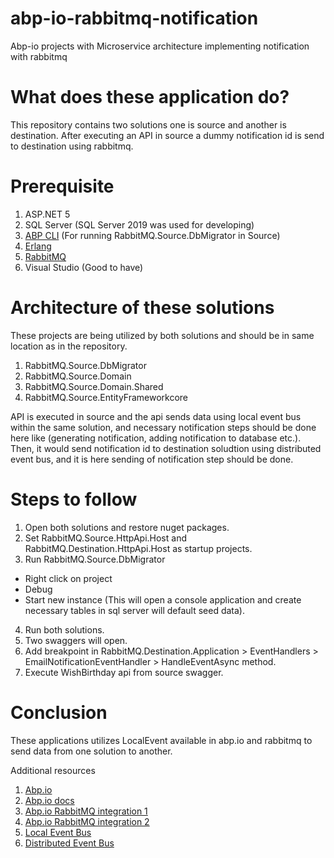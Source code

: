 # abp-io-rabbitmq-notification
Abp-io projects with Microservice architecture implementing notification with rabbitmq

# What does these application do?
This repository contains two solutions one is source and another is destination. After executing an API in source a dummy notification id is send to destination using rabbitmq.

# Prerequisite
1. ASP.NET 5
2. SQL Server (SQL Server 2019 was used for developing)
3. [ABP CLI](https://docs.abp.io/en/abp/latest/CLI) (For running RabbitMQ.Source.DbMigrator in Source)
4. [Erlang](https://www.erlang.org/downloads)
5. [RabbitMQ](https://www.rabbitmq.com/install-windows.html#downloads)
6. Visual Studio (Good to have)

# Architecture of these solutions
These projects are being utilized by both solutions and should be in same location as in the repository.
1. RabbitMQ.Source.DbMigrator
2. RabbitMQ.Source.Domain
3. RabbitMQ.Source.Domain.Shared
4. RabbitMQ.Source.EntityFrameworkcore

API is executed in source and the api sends data using local event bus within the same solution, and necessary notification steps should be done here like (generating notification, adding notification to database etc.). Then, it would send notification id to destination soludtion using distributed event bus, and it is here sending of notification step should be done.

# Steps to follow
1. Open both solutions and restore nuget packages.
2. Set RabbitMQ.Source.HttpApi.Host and RabbitMQ.Destination.HttpApi.Host as startup projects.
3. Run RabbitMQ.Source.DbMigrator
  - Right click on project
  - Debug
  - Start new instance (This will open a console application and create necessary tables in sql server will default seed data).
4. Run both solutions.
5. Two swaggers will open.
6. Add breakpoint in RabbitMQ.Destination.Application > EventHandlers > EmailNotificationEventHandler > HandleEventAsync method.
7. Execute WishBirthday api from source swagger.

# Conclusion
These applications utilizes LocalEvent available in abp.io and rabbitmq to send data from one solution to another.

Additional resources
1. [Abp.io](https://abp.io/)
2. [Abp.io docs](https://docs.abp.io)
3. [Abp.io RabbitMQ integration 1](https://docs.abp.io/en/abp/latest/Background-Jobs-RabbitMq)
4. [Abp.io RabbitMQ integration 2](https://docs.abp.io/en/abp/latest/Distributed-Event-Bus-RabbitMQ-Integration)
5. [Local Event Bus](https://docs.abp.io/en/abp/latest/Local-Event-Bus)
6. [Distributed Event Bus](https://docs.abp.io/en/abp/latest/Distributed-Event-Bus)
